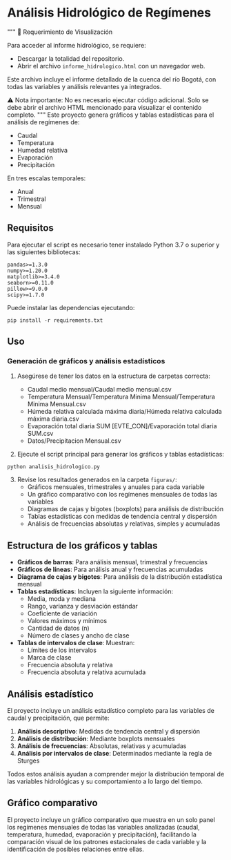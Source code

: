# Análisis Hidrológico de Regímenes
"""
📄 Requerimiento de Visualización

Para acceder al informe hidrológico, se requiere:

- Descargar la totalidad del repositorio.
- Abrir el archivo `informe_hidrologico.html` con un navegador web.

Este archivo incluye el informe detallado de la cuenca del río Bogotá,
con todas las variables y análisis relevantes ya integrados.

⚠️ Nota importante:
No es necesario ejecutar código adicional. Solo se debe abrir el archivo HTML mencionado para visualizar el contenido completo.
"""
Este proyecto genera gráficos y tablas estadísticas para el análisis de regímenes de:
- Caudal
- Temperatura
- Humedad relativa
- Evaporación
- Precipitación

En tres escalas temporales:
- Anual
- Trimestral
- Mensual

## Requisitos

Para ejecutar el script es necesario tener instalado Python 3.7 o superior y las siguientes bibliotecas:

```
pandas>=1.3.0
numpy>=1.20.0
matplotlib>=3.4.0
seaborn>=0.11.0
pillow>=9.0.0
scipy>=1.7.0
```

Puede instalar las dependencias ejecutando:

```
pip install -r requirements.txt
```

## Uso

### Generación de gráficos y análisis estadísticos

1. Asegúrese de tener los datos en la estructura de carpetas correcta:
   - Caudal medio mensual/Caudal medio mensual.csv
   - Temperatura Mensual/Temperatura Minima Mensual/Temperatura Minima Mensual.csv
   - Húmeda relativa calculada máxima diaria/Húmeda relativa calculada máxima diaria.csv
   - Evaporación total diaria SUM [EVTE_CON]/Evaporación total diaria SUM.csv
   - Datos/Precipitacion Mensual.csv

2. Ejecute el script principal para generar los gráficos y tablas estadísticas:

```
python analisis_hidrologico.py
```

3. Revise los resultados generados en la carpeta `figuras/`:
   - Gráficos mensuales, trimestrales y anuales para cada variable
   - Un gráfico comparativo con los regímenes mensuales de todas las variables
   - Diagramas de cajas y bigotes (boxplots) para análisis de distribución
   - Tablas estadísticas con medidas de tendencia central y dispersión
   - Análisis de frecuencias absolutas y relativas, simples y acumuladas




## Estructura de los gráficos y tablas

- **Gráficos de barras**: Para análisis mensual, trimestral y frecuencias
- **Gráficos de líneas**: Para análisis anual y frecuencias acumuladas
- **Diagrama de cajas y bigotes**: Para análisis de la distribución estadística mensual
- **Tablas estadísticas**: Incluyen la siguiente información:
  - Media, moda y mediana
  - Rango, varianza y desviación estándar
  - Coeficiente de variación
  - Valores máximos y mínimos
  - Cantidad de datos (n)
  - Número de clases y ancho de clase
- **Tablas de intervalos de clase**: Muestran:
  - Límites de los intervalos
  - Marca de clase
  - Frecuencia absoluta y relativa
  - Frecuencia absoluta y relativa acumulada

## Análisis estadístico

El proyecto incluye un análisis estadístico completo para las variables de caudal y precipitación, que permite:

1. **Análisis descriptivo**: Medidas de tendencia central y dispersión
2. **Análisis de distribución**: Mediante boxplots mensuales 
3. **Análisis de frecuencias**: Absolutas, relativas y acumuladas
4. **Análisis por intervalos de clase**: Determinados mediante la regla de Sturges

Todos estos análisis ayudan a comprender mejor la distribución temporal de las variables hidrológicas y su comportamiento a lo largo del tiempo. 

## Gráfico comparativo

El proyecto incluye un gráfico comparativo que muestra en un solo panel los regímenes mensuales de todas las variables analizadas (caudal, temperatura, humedad, evaporación y precipitación), facilitando la comparación visual de los patrones estacionales de cada variable y la identificación de posibles relaciones entre ellas. 


